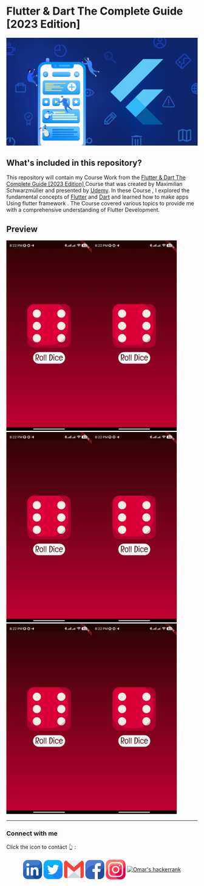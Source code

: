 # Flutter & Dart The Complete Guide [2023 Edition]

![Image](https://github.com/Omar-26/Flutter_-_Dart_The_Complete_Guide-2023-Edition-/blob/main/Projects/00_images/readme_header.png?raw=true)

## What's included in this repository?

This repository will contain my Course Work from the [Flutter & Dart The Complete Guide [2023 Edition] ](https://www.udemy.com/course/learn-flutter-dart-to-build-ios-android-apps/) Course that was created by Maximilian Schwarzmüller and presented by [Udemy](https://www.udemy.com/). In these Course , I explored the fundamental concepts of [Flutter](https://flutter.dev/) and [Dart](https://dart.dev/) and learned how to make apps Using flutter framework . The Course covered various topics to provide me with a comprehensive understanding of Flutter Development.

## Preview

<img src="https://github.com/Omar-26/Flutter_-_Dart_The_Complete_Guide-2023-Edition-/blob/main/Projects/00_images/dice_app_preview.jpg?raw=true" height="500em" /><img src="https://github.com/Omar-26/Flutter_-_Dart_The_Complete_Guide-2023-Edition-/blob/main/Projects/00_images/dice_app_preview.jpg?raw=true" height="500em" /><img src="https://github.com/Omar-26/Flutter_-_Dart_The_Complete_Guide-2023-Edition-/blob/main/Projects/00_images/dice_app_preview.jpg?raw=true" height="500em" /><img src="https://github.com/Omar-26/Flutter_-_Dart_The_Complete_Guide-2023-Edition-/blob/main/Projects/00_images/dice_app_preview.jpg?raw=true" height="500em" /><img src="https://github.com/Omar-26/Flutter_-_Dart_The_Complete_Guide-2023-Edition-/blob/main/Projects/00_images/dice_app_preview.jpg?raw=true" height="500em" /><img src="https://github.com/Omar-26/Flutter_-_Dart_The_Complete_Guide-2023-Edition-/blob/main/Projects/00_images/dice_app_preview.jpg?raw=true" height="500em" />

________________

### Connect with me

Click the icon to contact 👆 :
<p align="center">
<a href="https://www.linkedin.com/in/omar-ashraf01" target="_blank"><img align="center" src="https://github.com/Omar-26/Icons/blob/main/linkedin.png?raw=true" alt="Linkedin" height="50" width="50" /></a>
<a href="https://twitter.com/omarash78893600" target="_blank"><img align="center" src="https://github.com/Omar-26/Icons/blob/main/twitter.png?raw=true" alt="Twitter" height="50" width="50" /></a>
<a href="mailto:eng.omar.ashraf26@gmail.com" target="_blank"><img align="center" src="https://github.com/Omar-26/Icons/blob/main/gmail.png?raw=true" alt="Gmail" height="61" width="52" /></a>
<a href="https://www.facebook.com/ommaar.ashrraaf" target="_blank"><img align="center" src="https://github.com/Omar-26/Icons/blob/main/facebook.png?raw=true" alt="Facebook" height="50" width="50" /></a>
<a href="https://www.instagram.com/ommaar_ashrraaf/" target="_blank"><img align="center" src="https://github.com/Omar-26/Icons/blob/main/instagram.png?raw=true" alt="Instagram" height="52" width="52" /></a>
<a href="https://www.hackerrank.com/eng_omar_ashraf1?hr_r=1" target="_blank">
<img align="center" alt="Omar's hackerrank" width="49" height="52" src="https://assets.brandfolder.com/y9ol94wb/v/331198/view@2x.png?v=1591971279" draggable="false" />
</a>
</p>
